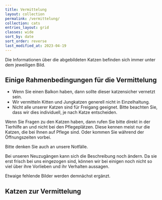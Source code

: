 ```yaml
---
title: Vermittelung
layout: collection
permalink: /vermittelung/
collection: cats
entries_layout: grid
classes: wide
sort_by: date
sort_order: reverse
last_modified_at: 2023-04-19
---
```


Die Informationen über die abgebildeten Katzen befinden sich immer unter dem jeweiligen Bild.

## Einige Rahmenbedingungen für die Vermittelung
- Wenn Sie einen Balkon haben, dann sollte dieser katzensicher vernetzt sein.
- Wir vermitteln Kitten und Jungkatzen generell nicht in Einzelhaltung.
- Nicht alle unserer Katzen sind für Freigang geeignet. Bitte beachten Sie, dass wir dies individuell, je nach Katze entscheiden.

Wenn Sie Fragen zu den Katzen haben, dann rufen Sie bitte direkt in der Tierhilfe an und nicht bei den Pflegeplätzen. Diese kennen meist nur die Katzen, die bei Ihnen auf Pflege sind. Oder kommen Sie während der Öffnungszeiten vorbei.

Bitte denken Sie auch an unsere Notfälle.

Bei unseren Neuzugängen kann sich die Beschreibung noch ändern. Da sie erst frisch bei uns eingezogen sind, können wir bei einigen noch nicht so viel über ihre Vorlieben und ihr Verhalten aussagen.

Etwaige fehlende Bilder werden demnächst ergänzt.      

## Katzen zur Vermittelung